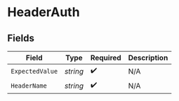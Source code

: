 # HeaderAuth


## Fields

| Field              | Type               | Required           | Description        |
| ------------------ | ------------------ | ------------------ | ------------------ |
| `ExpectedValue`    | *string*           | :heavy_check_mark: | N/A                |
| `HeaderName`       | *string*           | :heavy_check_mark: | N/A                |